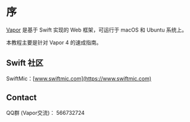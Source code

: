 # 序

[Vapor](https://vapor.codes) 是基于 Swift 实现的 Web 框架，可运行于 macOS 和 Ubuntu 系统上。

本教程主要是针对 Vapor 4 的速成指南。

## Swift 社区

SwiftMic：[www.swiftmic.com](https://www.swiftmic.com)

## Contact
QQ群 (Vapor交流)： 566732724